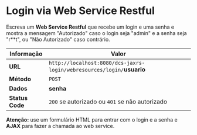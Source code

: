 # Login via Web Service Restful

Escreva um **Web Service Restful** que recebe um login e uma senha e mostra a mensagem "Autorizado" caso o login seja "admin" e a senha seja "r**t", ou "Não Autorizado" caso contrário.

Informação      | Valor
----------------|-----------------------------------------------------------------------
**URL**         | `http://localhost:8080/dcs-jaxrs-login/webresources/login/`**usuario**
**Método**      | `POST`
**Dados**       | **senha**
**Status Code** | `200` se autorizado ou `401` se não autorizado

**Atenção:** use um formulário HTML para entrar com o login e a senha e **AJAX** para fazer a chamada ao web service.
